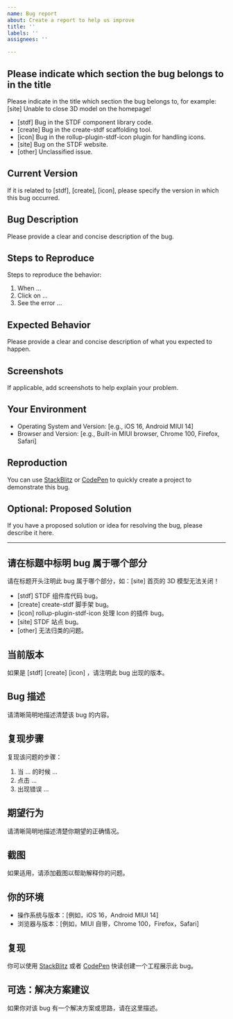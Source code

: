 ```yaml
---
name: Bug report
about: Create a report to help us improve
title: ''
labels: ''
assignees: ''

---
```


## Please indicate which section the bug belongs to in the title

Please indicate in the title which section the bug belongs to, for example: [site] Unable to close 3D model on the homepage!
- [stdf] Bug in the STDF component library code.
- [create] Bug in the create-stdf scaffolding tool.
- [icon] Bug in the rollup-plugin-stdf-icon plugin for handling icons.
- [site] Bug on the STDF website.
- [other] Unclassified issue.

## Current Version

If it is related to [stdf], [create], [icon], please specify the version in which this bug occurred.

## Bug Description

Please provide a clear and concise description of the bug.

## Steps to Reproduce

Steps to reproduce the behavior:

1. When ...
2. Click on ...
3. See the error ...

## Expected Behavior

Please provide a clear and concise description of what you expected to happen.

## Screenshots

If applicable, add screenshots to help explain your problem.

## Your Environment

- Operating System and Version: [e.g., iOS 16, Android MIUI 14]
- Browser and Version: [e.g., Built-in MIUI browser, Chrome 100, Firefox, Safari]

## Reproduction

You can use [StackBlitz](https://stackblitz.com) or [CodePen](https://codepen.io) to quickly create a project to demonstrate this bug.

## Optional: Proposed Solution

If you have a proposed solution or idea for resolving the bug, please describe it here.

---

## 请在标题中标明 bug 属于哪个部分

请在标题开头注明此 bug 属于哪个部分，如：[site] 首页的 3D 模型无法关闭！
- [stdf] STDF 组件库代码 bug。
- [create] create-stdf 脚手架 bug。
- [icon] rollup-plugin-stdf-icon 处理 Icon 的插件 bug。
- [site] STDF 站点 bug。
- [other] 无法归类的问题。

## 当前版本

如果是 [stdf] [create] [icon] ，请注明此 bug 出现的版本。

## Bug 描述

请清晰简明地描述清楚该 bug 的内容。

## 复现步骤

复现该问题的步骤：

1. 当 ... 的时候 ...
2. 点击 ...
3. 出现错误 ...

## 期望行为

请清晰简明地描述清楚你期望的正确情况。

## 截图

如果适用，请添加截图以帮助解释你的问题。

## 你的环境

- 操作系统与版本：[例如，iOS 16，Android MIUI 14]
- 浏览器与版本：[例如，MIUI 自带，Chrome 100，Firefox，Safari]

## 复现

你可以使用 [StackBlitz](https://stackblitz.com) 或者 [CodePen](https://codepen.io) 快读创建一个工程展示此 bug。

## 可选：解决方案建议

如果你对该 bug 有一个解决方案或思路，请在这里描述。
